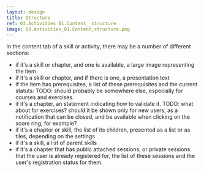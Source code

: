 ```yaml
---
layout: design
title: Structure
ref: 03.Activities_01.Content__structure
image: 03.Activities_01.Content_structure.png
---
```


In the content tab of a skill or activity, there may be a number of different sections:

- if it's a skill or chapter, and one is available, a large image representing the item
- if it's a skill or chapter, and if there is one, a presentation text
- if the item has prerequisites, a list of these prerequisites and the current statuts: TODO: should probably be somewhere else, especially for courses and exercises.
- if it's a chapter, an statement indicating how to validate it. TODO: what about for exercises? should it be shown only for new users, as a notification that can be closed, and be available when clicking on the score ring, for example?
- if it's a chapter or skill, the list of its children, presented as a list or as tiles, depending on the settings
- if it's a skill, a list of parent skills
- if it's a chapter that has public attached sessions, or private sessions that the user is already registered for, the list of these sessions and the user's registration status for them.
